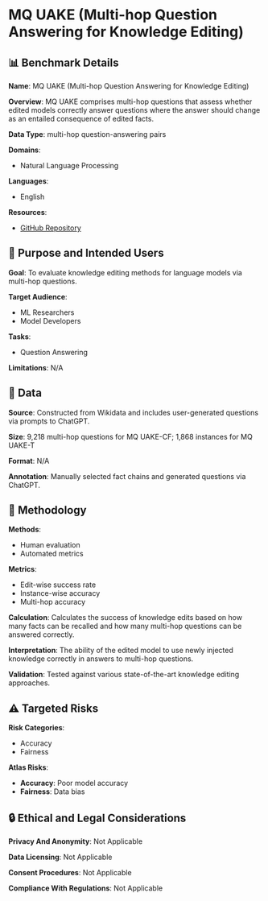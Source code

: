 # MQ UAKE (Multi-hop Question Answering for Knowledge Editing)

## 📊 Benchmark Details

**Name**: MQ UAKE (Multi-hop Question Answering for Knowledge Editing)

**Overview**: MQ UAKE comprises multi-hop questions that assess whether edited models correctly answer questions where the answer should change as an entailed consequence of edited facts.

**Data Type**: multi-hop question-answering pairs

**Domains**:
- Natural Language Processing

**Languages**:
- English

**Resources**:
- [GitHub Repository](https://github.com/princeton-nlp/MQuAKE)

## 🎯 Purpose and Intended Users

**Goal**: To evaluate knowledge editing methods for language models via multi-hop questions.

**Target Audience**:
- ML Researchers
- Model Developers

**Tasks**:
- Question Answering

**Limitations**: N/A

## 💾 Data

**Source**: Constructed from Wikidata and includes user-generated questions via prompts to ChatGPT.

**Size**: 9,218 multi-hop questions for MQ UAKE-CF; 1,868 instances for MQ UAKE-T

**Format**: N/A

**Annotation**: Manually selected fact chains and generated questions via ChatGPT.

## 🔬 Methodology

**Methods**:
- Human evaluation
- Automated metrics

**Metrics**:
- Edit-wise success rate
- Instance-wise accuracy
- Multi-hop accuracy

**Calculation**: Calculates the success of knowledge edits based on how many facts can be recalled and how many multi-hop questions can be answered correctly.

**Interpretation**: The ability of the edited model to use newly injected knowledge correctly in answers to multi-hop questions.

**Validation**: Tested against various state-of-the-art knowledge editing approaches.

## ⚠️ Targeted Risks

**Risk Categories**:
- Accuracy
- Fairness

**Atlas Risks**:
- **Accuracy**: Poor model accuracy
- **Fairness**: Data bias

## 🔒 Ethical and Legal Considerations

**Privacy And Anonymity**: Not Applicable

**Data Licensing**: Not Applicable

**Consent Procedures**: Not Applicable

**Compliance With Regulations**: Not Applicable
